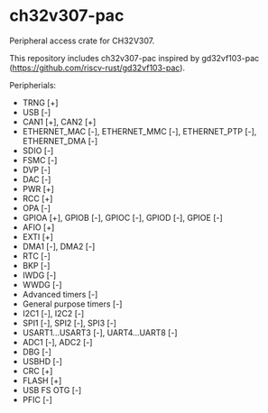 # ch32v307-pac
Peripheral access crate for CH32V307.

This repository includes ch32v307-pac inspired by gd32vf103-pac (https://github.com/riscv-rust/gd32vf103-pac).

Peripherials:
* TRNG [+]
* USB [-]
* CAN1 [+], CAN2 [+]
* ETHERNET_MAC [-], ETHERNET_MMC [-], ETHERNET_PTP [-], ETHERNET_DMA [-]
* SDIO [-]
* FSMC [-]
* DVP [-]
* DAC [-]
* PWR [+]
* RCC [+]
* OPA [-]
* GPIOA [+], GPIOB [-], GPIOC [-], GPIOD [-], GPIOE [-]
* AFIO [+]
* EXTI [+]
* DMA1 [-], DMA2 [-]
* RTC [-]
* BKP [-]
* IWDG [-]
* WWDG [-]
* Advanced timers [-]
* General purpose timers [-]
* I2C1 [-], I2C2 [-]
* SPI1 [-], SPI2 [-], SPI3 [-]
* USART1...USART3 [-], UART4...UART8 [-]
* ADC1 [-], ADC2 [-]
* DBG [-]
* USBHD [-]
* CRC [+]
* FLASH [+]
* USB FS OTG [-]
* PFIC [-]
